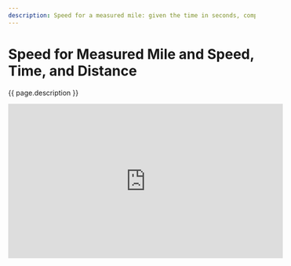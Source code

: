 ```yaml
---
description: Speed for a measured mile: given the time in seconds, compute the speed in knots. Speed, time and distance: given two values, compute the third.
---
```

# Speed for Measured Mile and Speed, Time, and Distance
{{ page.description }}

<iframe width="560" height="315" src="https://www.youtube.com/embed/Z0PBm6Me9Js" title="YouTube video player" frameborder="0" allow="accelerometer; autoplay; clipboard-write; encrypted-media; gyroscope; picture-in-picture" allowfullscreen></iframe>
